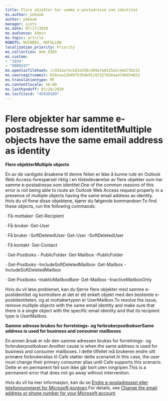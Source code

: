 ```yaml
---
title: Flere objekter har samme e-postadresse som identitet
ms.author: pebaum
author: pebaum
manager: scotv
ms.date: 07/27/2020
ms.audience: Admin
ms.topic: article
ROBOTS: NOINDEX, NOFOLLOW
localization_priority: Priority
ms.collection: Adm_O365
ms.custom:
- "1834"
- "9000247"
ms.openlocfilehash: cc932aa7ecbd1e338c409a7a6525e2c4e673b232
ms.sourcegitcommit: b10cea11b4975354b91193327b58aa4740d34833
ms.translationtype: MT
ms.contentlocale: nb-NO
ms.lasthandoff: 07/28/2020
ms.locfileid: "45439189"
---
```

# <a name="multiple-objects-have-the-same-email-address-as-identity"></a><span data-ttu-id="6f2d7-102">Flere objekter har samme e-postadresse som identitet</span><span class="sxs-lookup"><span data-stu-id="6f2d7-102">Multiple objects have the same email address as identity</span></span>

<span data-ttu-id="6f2d7-103">**Flere objekter**</span><span class="sxs-lookup"><span data-stu-id="6f2d7-103">**Multiple objects**</span></span>

<span data-ttu-id="6f2d7-104">En av de vanligste årsakene til denne feilen er ikke å kunne rute en Outlook Web Access-forespørsel riktig i en tilstedeværelse av flere objekter som har samme e-postadresse som identitet.</span><span class="sxs-lookup"><span data-stu-id="6f2d7-104">One of the common reasons of this error is not being able to route an Outlook Web Access request properly in a presence of multiple objects having the same email address as identity.</span></span> <span data-ttu-id="6f2d7-105">Hvis du vil finne disse objektene, kjører du følgende kommandoer:</span><span class="sxs-lookup"><span data-stu-id="6f2d7-105">To find these objects, run the following commands:</span></span>

<span data-ttu-id="6f2d7-106">· Få-mottaker<email address></span><span class="sxs-lookup"><span data-stu-id="6f2d7-106">· Get-Recipient <email address></span></span>

<span data-ttu-id="6f2d7-107">· Få-bruker<email address></span><span class="sxs-lookup"><span data-stu-id="6f2d7-107">· Get-User <email address></span></span>

<span data-ttu-id="6f2d7-108">· Få bruker <email address> -SoftDeletedUser</span><span class="sxs-lookup"><span data-stu-id="6f2d7-108">· Get-User <email address> -SoftDeletedUser</span></span>

<span data-ttu-id="6f2d7-109">· Få kontakt<email address></span><span class="sxs-lookup"><span data-stu-id="6f2d7-109">· Get-Contact <email address></span></span>

<span data-ttu-id="6f2d7-110">· Get-Postboks <email address> - PublicFolder</span><span class="sxs-lookup"><span data-stu-id="6f2d7-110">· Get-Mailbox <email address> -PublicFolder</span></span>

<span data-ttu-id="6f2d7-111">· Get-Postboks <email address> -IncludeSoftDeletedMailbox</span><span class="sxs-lookup"><span data-stu-id="6f2d7-111">· Get-Mailbox <email address> -IncludeSoftDeletedMailbox</span></span>

<span data-ttu-id="6f2d7-112">· Get-Postboks <email address> -InaktivMailboxBare</span><span class="sxs-lookup"><span data-stu-id="6f2d7-112">· Get-Mailbox <email address> -InactiveMailboxOnly</span></span>

<span data-ttu-id="6f2d7-113">Hvis du vil løse problemet, kan du fjerne flere objekter med samme e-postidentitet og kontrollere at det er ett enkelt objekt med den bestemte e-postidentiteten, og at mottakertypen er UserMailbox.</span><span class="sxs-lookup"><span data-stu-id="6f2d7-113">To resolve the issue, remove multiple objects with the same email identity and make sure that there is a single object with the specific email identity and that its recipient type is UserMailbox.</span></span>

<span data-ttu-id="6f2d7-114">**Samme adresse brukes for forretnings- og forbrukerpostbokser**</span><span class="sxs-lookup"><span data-stu-id="6f2d7-114">**Same address is used for business and consumer mailboxes**</span></span>

<span data-ttu-id="6f2d7-115">En annen årsak er når den samme adressen brukes for forretnings- og forbrukerpostbokser.</span><span class="sxs-lookup"><span data-stu-id="6f2d7-115">Another cause is when the same address is used for business and consumer mailboxes.</span></span> <span data-ttu-id="6f2d7-116">I dette tilfellet må brukeren endre sitt primære forbrukeralias til Cafe støtter dette scenariet.</span><span class="sxs-lookup"><span data-stu-id="6f2d7-116">In this case, the user must change their primary consumer alias until Cafe supports this scenario.</span></span> <span data-ttu-id="6f2d7-117">Dette er en permanent feil som ikke går bort uten inngripen.</span><span class="sxs-lookup"><span data-stu-id="6f2d7-117">This is a permanent error that does not go away without intervention.</span></span>

<span data-ttu-id="6f2d7-118">Hvis du vil ha mer informasjon, kan du se [Endre e-postadressen eller telefonnummeret for Microsoft-kontoen](https://support.microsoft.com/help/11545/microsoft-account-rename-your-personal-account).</span><span class="sxs-lookup"><span data-stu-id="6f2d7-118">For details, see [Change the email address or phone number for your Microsoft account](https://support.microsoft.com/help/11545/microsoft-account-rename-your-personal-account).</span></span>